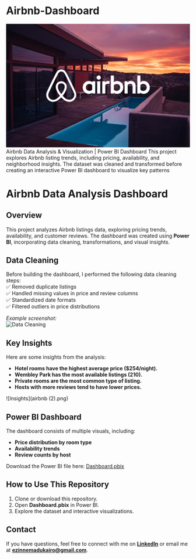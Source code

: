 # Airbnb-Dashboard
![AirBnb](image-airbnb.jpg) 
 Airbnb Data Analysis &amp; Visualization | Power BI Dashboard This project explores Airbnb listing trends, including pricing, availability, and neighborhood insights. The dataset was cleaned and transformed before creating an interactive Power BI dashboard to visualize key patterns

# Airbnb Data Analysis Dashboard  

## Overview  
This project analyzes Airbnb listings data, exploring pricing trends, availability, and customer reviews. The dashboard was created using **Power BI**, incorporating data cleaning, transformations, and visual insights.  

## Data Cleaning 
Before building the dashboard, I performed the following data cleaning steps:  
✅ Removed duplicate listings  
✅ Handled missing values in price and review columns  
✅ Standardized date formats  
✅ Filtered outliers in price distributions  

*Example screenshot:*  
![Data Cleaning](images/data_cleaning.png)  

## Key Insights 
Here are some insights from the analysis:  
- **Hotel rooms have the highest average price ($254/night).**  
- **Wembley Park has the most available listings (210).**  
- **Private rooms are the most common type of listing.**  
- **Hosts with more reviews tend to have lower prices.**  
  
![Insights](airbnb (2).png)  

## Power BI Dashboard   
The dashboard consists of multiple visuals, including:  
- **Price distribution by room type**  
- **Availability trends**  
- **Review counts by host**  

Download the Power BI file here: [Dashboard.pbix](AirBNB.pbix)  

## How to Use This Repository   
1. Clone or download this repository.  
2. Open **Dashboard.pbix** in Power BI.  
3. Explore the dataset and interactive visualizations.  

## Contact   
If you have questions, feel free to connect with me on **[LinkedIn](https://www.linkedin.com/in/ezinneesther/)** or email me at **ezinnemadukairo@gmail.com**.  
